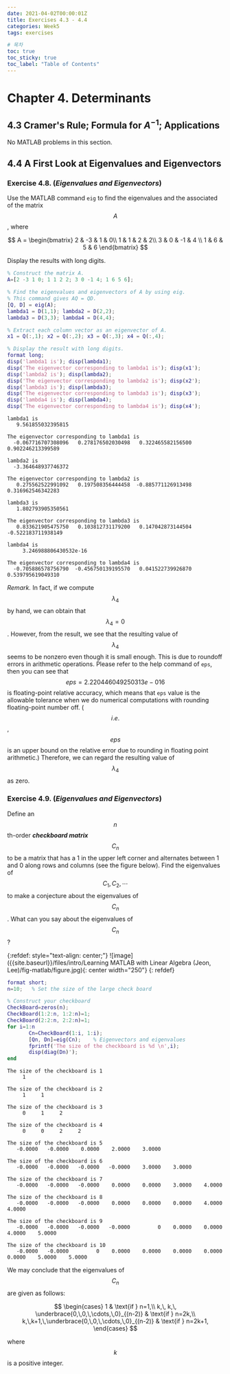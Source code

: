 ```yaml
---
date: 2021-04-02T00:00:01Z
title: Exercises 4.3 - 4.4
categories: Week5
tags: exercises

# 목차
toc: true  
toc_sticky: true
toc_label: "Table of Contents" 
---
```


# Chapter 4. Determinants

## 4.3 Cramer's Rule; Formula for $A^{-1}$; Applications

No MATLAB problems in this section.

## 4.4 A First Look at Eigenvalues and Eigenvectors

### Exercise 4.8. (*Eigenvalues and Eigenvectors*)

Use the MATLAB command `eig` to find the eigenvalues and the associated of the matrix $$A$$, where 

$$
A = 
\begin{bmatrix}
2 & -3 & 1 & 0\\
1 & 1 & 2 & 2\\
3 & 0 & -1 & 4 \\
1 & 6 & 5 & 6
\end{bmatrix}
$$

Display the results with long digits.

```matlab
% Construct the matrix A.
A=[2 -3 1 0; 1 1 2 2; 3 0 -1 4; 1 6 5 6];

% Find the eigenvalues and eigenvectors of A by using eig.
% This command gives AQ = QD.
[Q, D] = eig(A); 
lambda1 = D(1,1); lambda2 = D(2,2); 
lambda3 = D(3,3); lambda4 = D(4,4); 

% Extract each column vector as an eigenvector of A.
x1 = Q(:,1); x2 = Q(:,2); x3 = Q(:,3); x4 = Q(:,4);

% Display the result with long digits.
format long; 
disp('lambda1 is'); disp(lambda1);
disp('The eigenvector corresponding to lambda1 is'); disp(x1');
disp('lambda2 is'); disp(lambda2);
disp('The eigenvector corresponding to lambda2 is'); disp(x2');
disp('lambda3 is'); disp(lambda3);
disp('The eigenvector corresponding to lambda3 is'); disp(x3');
disp('lambda4 is'); disp(lambda4);
disp('The eigenvector corresponding to lambda4 is'); disp(x4');
```

```
lambda1 is
   9.561855032395815

The eigenvector corresponding to lambda1 is
  -0.067716707308096   0.278176502030498   0.322465582156500   0.902246213399589

lambda2 is
  -3.364648937746372

The eigenvector corresponding to lambda2 is
   0.275562522991092   0.197508356444458  -0.885771126913498   0.316962546342283

lambda3 is
   1.802793905350561

The eigenvector corresponding to lambda3 is
   0.833621905475750   0.103812731179200   0.147042873144504  -0.522183711938149

lambda4 is
     3.246988806430532e-16

The eigenvector corresponding to lambda4 is
  -0.705886578756790  -0.456750139195570   0.041522739926870   0.539795619049310
```

*Remark.* In fact, if we compute $$\lambda_{4}$$ by hand, we can obtain that $$\lambda_{4}=0$$. However, from the result, we see that the resulting value of $$\lambda_{4}$$ seems to be nonzero even though it is small enough. This is due to roundoff errors in arithmetic operations. Please refer to the help command of `eps`, then you can see that $$eps = 2.220446049250313e-016$$ is floating-point relative accuracy, which means that `eps` value is the allowable tolerance when we do numerical computations with rounding floating-point number off. ($$i.e.$$, $$eps$$ is an upper bound on the relative error due to rounding in floating point arithmetic.) Therefore, we can regard the resulting value of $$\lambda_{4}$$ as zero.

### Exercise 4.9. (*Eigenvalues and Eigenvectors*)

Define an $$n$$th-order ***checkboard matrix*** $$C_{n}$$ to be a matrix that has a 1 in the upper left corner and alternates between 1 and 0 along rows and columns (see the figure below). Find the eigenvalues of $$C_{1}, C_{2}, \cdots$$ to make a conjecture about the eigenvalues of $$C_{n}$$. What can you say about the eigenvalues of $$C_{n}$$?

{:refdef: style="text-align: center;"}
![image]({{site.baseurl}}/files/intro/Learning MATLAB with Linear Algebra (Jeon, Lee)/fig-matlab/figure.jpg){: center width="250"}
{: refdef}

```matlab
format short;
n=10;   % Set the size of the large check board

% Construct your checkboard
CheckBoard=zeros(n);    
CheckBoard(1:2:n, 1:2:n)=1;
CheckBoard(2:2:n, 2:2:n)=1;
for i=1:n
       Cn=CheckBoard(1:i, 1:i);
       [Qn, Dn]=eig(Cn);    % Eigenvectors and eigenvalues
       fprintf('The size of the checkboard is %d \n',i);
       disp(diag(Dn)');
end
```

```
The size of the checkboard is 1 
     1

The size of the checkboard is 2 
     1     1

The size of the checkboard is 3 
     0     1     2

The size of the checkboard is 4 
     0     0     2     2

The size of the checkboard is 5 
   -0.0000   -0.0000    0.0000    2.0000    3.0000

The size of the checkboard is 6 
   -0.0000   -0.0000   -0.0000   -0.0000    3.0000    3.0000

The size of the checkboard is 7 
   -0.0000   -0.0000   -0.0000    0.0000    0.0000    3.0000    4.0000

The size of the checkboard is 8 
   -0.0000   -0.0000   -0.0000    0.0000    0.0000    0.0000    4.0000    4.0000

The size of the checkboard is 9 
   -0.0000   -0.0000   -0.0000   -0.0000         0    0.0000    0.0000    4.0000    5.0000

The size of the checkboard is 10 
   -0.0000   -0.0000         0    0.0000    0.0000    0.0000    0.0000    0.0000    5.0000    5.0000
```

We may conclude that the eigenvalues of $$C_{n}$$ are given as follows:

$$
\begin{cases}
1 & \text{if } n=1,\\ 
k,\, k,\, \underbrace{0,\,0,\,\cdots,\,0}_{(n-2)} & \text{if } n=2k,\\
k,\,k+1,\,\underbrace{0,\,0,\,\cdots,\,0}_{(n-2)} & \text{if } n=2k+1,
\end{cases}
$$

where $$k$$ is a positive integer.
